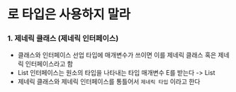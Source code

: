# 로 타입은 사용하지 말라

### 1. 제네릭 클래스 (제네릭 인터페이스)
- 클래스와 인터페이스 선업 타입에 매개변수가 쓰이면 이를 제네릭 클래스 혹은 제네릭 인터페이스라고 함
- List 인터페이스는 원소의 타입을 나타내는 타입 매개변수 E를 받는다 -> List<E>
- 제네릭 클래스와 제네릭 인터페이스를 통틀어서 `제네릭 타입` 이라고 한다
